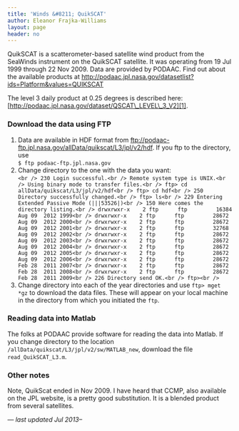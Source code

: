```yaml
---
title: 'Winds &#8211; QuikSCAT'
author: Eleanor Frajka-Williams
layout: page
header: no
---
```

QuikSCAT is a scatterometer-based satellite wind product from the SeaWinds instrument on the QuikSCAT satellite. It was operating from 19 Jul 1999 through 22 Nov 2009. Data are provided by PODAAC. Find out about the available products at <http://podaac.jpl.nasa.gov/datasetlist?ids=Platform&values=QUIKSCAT>

The level 3 daily product at 0.25 degrees is described here: [http://podaac.jpl.nasa.gov/dataset/QSCAT\_LEVEL\_3_V2][1].

### Download the data using FTP

  1. Data are available in HDF format from <ftp://podaac-ftp.jpl.nasa.gov/allData/quikscat/L3/jpl/v2/hdf>. If you ftp to the directory, use  
    `$ ftp podaac-ftp.jpl.nasa.gov` 
  2. Change directory to the one with the data you want:  
    `<br />
230 Login successful.<br />
Remote system type is UNIX.<br />
Using binary mode to transfer files.<br />
ftp> cd allData/quikscat/L3/jpl/v2/hdf<br />
ftp> cd hdf<br />
250 Directory successfully changed.<br />
ftp> ls<br />
229 Entering Extended Passive Mode (|||53526|)<br />
150 Here comes the directory listing.<br />
drwxrwxr-x    2 ftp      ftp         16384 Aug 09  2012 1999<br />
drwxrwxr-x    2 ftp      ftp         28672 Aug 09  2012 2000<br />
drwxrwxr-x    2 ftp      ftp         28672 Aug 09  2012 2001<br />
drwxrwxr-x    2 ftp      ftp         32768 Aug 09  2012 2002<br />
drwxrwxr-x    2 ftp      ftp         28672 Aug 09  2012 2003<br />
drwxrwxr-x    2 ftp      ftp         28672 Aug 09  2012 2004<br />
drwxrwxr-x    2 ftp      ftp         28672 Aug 09  2012 2005<br />
drwxrwxr-x    2 ftp      ftp         28672 Aug 09  2012 2006<br />
drwxrwxr-x    2 ftp      ftp         28672 Feb 28  2011 2007<br />
drwxrwxr-x    2 ftp      ftp         28672 Feb 28  2011 2008<br />
drwxrwxr-x    2 ftp      ftp         28672 Feb 28  2011 2009<br />
226 Directory send OK.<br />
ftp><br />
`
  3. Change directory into each of the year directories and use `ftp> mget *gz` to download the data files. These will appear on your local machine in the directory from which you initiated the `ftp`. 

### Reading data into Matlab

The folks at PODAAC provide software for reading the data into Matlab. If you change directory to the location `/allData/quikscat/L3/jpl/v2/sw/MATLAB_new`, download the file `read_QuikSCAT_L3.m`.

### Other notes

Note, QuikScat ended in Nov 2009. I have heard that CCMP, also available on the JPL website, is a pretty good substitution. It is a blended product from several satellites.

*&#8212; last updated Jul 2013&#8211;*

 [1]: http://podaac.jpl.nasa.gov/dataset/QSCAT_LEVEL_3_V2